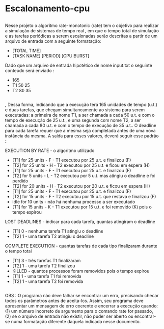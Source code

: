 # **Escalonamento-cpu**
##
Nesse projeto o algoritmo rate-monotonic (rate) tem o objetivo para realizar a simulação de sistemas de tempo real
, em que o tempo total de simulação e as tarefas periódicas a serem
escalonadas serão descritas a partir de um arquivo de entrada com a seguinte formatação:

- [TOTAL TIME]
- [TASK NAME] [PERIOD] [CPU BURST]

Dado que um arquivo de entrada hipotético de nome input.txt o seguinte
conteúdo será enviado :

- 165
- T1 50 25
- T2 80 35
##
,  Dessa forma, indicando que a execução terá 165 unidades de tempo (u.t.) e duas tarefas, que chegam
simultaneamente ao sistema para serem executadas: a primeira de nome T1, a ser chamada a
cada 50 u.t. e com o tempo de execução de 25 u.t., e uma segunda com nome T2, a ser
chamada a cada 80 u.t. e com o tempo de execução de 35 u.t.. O deadline para cada tarefa
requer que a mesma seja completada antes de uma nova instância da mesma. 
A saída para esses valores, deverá seguir esse padrão : 

EXECUTION BY RATE - o algoritmo utilizado
- [T1] for 25 units - F - T1 executou por 25 u.t. e finalizou (F)
- [T2] for 25 units - H - T2 executou por 25 u.t. e ficou em espera (H)
- [T1] for 25 units - F - T1 executou por 25 u.t. e finalizou (F)
- [T2] for 5 units - L - T2 executou por 5 u.t. mas atingiu o deadline e foi perdido
- [T2] for 20 units - H - T2 executou por 20 u.t. e ficou em espera (H)
- [T1] for 25 units - F - T1 executou por 25 u.t. e finalizou (F)
- [T2] for 15 units - F - T2 executou por 15 u.t. que restava e finalizou (F)
- idle for 10 units - não há nenhuma processo a ser executado
- [T1] for 15 units - K - T1 executou por 15 u.t. e foi removido (K) pois o tempo expirou



LOST DEADLINES - indicar para cada tarefa, quantas atingiram o deadline 
- [T1] 0 - nenhuma tarefa T1 atingiu o deadline
- [T2] 1 - uma tarefa T2 atingiu o deadline



COMPLETE EXECUTION - quantas tarefas de cada tipo finalizaram durante o tempo total
- [T1] 3 - três tarefas T1 finalizaram
- [T2] 1 - uma tarefa T2 finalizou
- KILLED - quantos processos foram removidos pois o tempo expirou
- [T1] 1 - uma tarefa T1 foi removida
- [T2] 1 - uma tarefa T2 foi removida
##

OBS : O programa não deve falhar se encontrar um erro, precisando checar todos os parâmetros antes
de aceita-los. Assim, seu programa deve apresentar um mensagem de erro coerente e encerrar
a execução quando: (1) um número incorreto de argumento para o comando rate for passado,
(2) se o arquivo de entrada não existir, não puder ser aberto ou encontrar-se numa formatação
diferente daquela indicada nesse documento.
